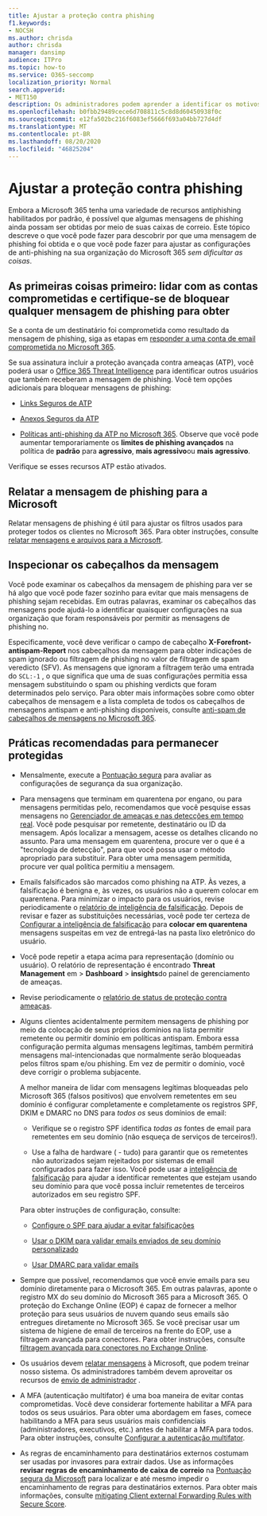 ```yaml
---
title: Ajustar a proteção contra phishing
f1.keywords:
- NOCSH
ms.author: chrisda
author: chrisda
manager: dansimp
audience: ITPro
ms.topic: how-to
ms.service: O365-seccomp
localization_priority: Normal
search.appverid:
- MET150
description: Os administradores podem aprender a identificar os motivos por que e como uma mensagem de phishing recebeu no Microsoft 365 e o que fazer para evitar mais mensagens de phishing no futuro.
ms.openlocfilehash: b0fbb29489cece6d708811c5c8d8d60450938f0c
ms.sourcegitcommit: e12fa502bc216f6083ef5666f693a04bb727d4df
ms.translationtype: MT
ms.contentlocale: pt-BR
ms.lasthandoff: 08/20/2020
ms.locfileid: "46825204"
---
```

# <a name="tune-anti-phishing-protection"></a>Ajustar a proteção contra phishing

Embora a Microsoft 365 tenha uma variedade de recursos antiphishing habilitados por padrão, é possível que algumas mensagens de phishing ainda possam ser obtidas por meio de suas caixas de correio. Este tópico descreve o que você pode fazer para descobrir por que uma mensagem de phishing foi obtida e o que você pode fazer para ajustar as configurações de anti-phishing na sua organização do Microsoft 365 _sem dificultar as coisas_.

## <a name="first-things-first-deal-with-any-compromised-accounts-and-make-sure-you-block-any-more-phishing-messages-from-getting-through"></a>As primeiras coisas primeiro: lidar com as contas comprometidas e certifique-se de bloquear qualquer mensagem de phishing para obter

Se a conta de um destinatário foi comprometida como resultado da mensagem de phishing, siga as etapas em [responder a uma conta de email comprometida no Microsoft 365](responding-to-a-compromised-email-account.md).

Se sua assinatura incluir a proteção avançada contra ameaças (ATP), você poderá usar o [Office 365 Threat Intelligence](office-365-ti.md) para identificar outros usuários que também receberam a mensagem de phishing. Você tem opções adicionais para bloquear mensagens de phishing:

- [Links Seguros de ATP](set-up-atp-safe-links-policies.md)

- [Anexos Seguros da ATP](set-up-atp-safe-attachments-policies.md)

- [Políticas anti-phishing da ATP no Microsoft 365](configure-atp-anti-phishing-policies.md). Observe que você pode aumentar temporariamente os **limites de phishing avançados** na política de **padrão** para **agressivo**, **mais agressivo**ou **mais agressivo**.

Verifique se esses recursos ATP estão ativados.

## <a name="report-the-phishing-message-to-microsoft"></a>Relatar a mensagem de phishing para a Microsoft

Relatar mensagens de phishing é útil para ajustar os filtros usados para proteger todos os clientes no Microsoft 365. Para obter instruções, consulte [relatar mensagens e arquivos para a Microsoft](report-junk-email-messages-to-microsoft.md).

## <a name="inspect-the-message-headers"></a>Inspecionar os cabeçalhos da mensagem

Você pode examinar os cabeçalhos da mensagem de phishing para ver se há algo que você pode fazer sozinho para evitar que mais mensagens de phishing sejam recebidas. Em outras palavras, examinar os cabeçalhos das mensagens pode ajudá-lo a identificar quaisquer configurações na sua organização que foram responsáveis por permitir as mensagens de phishing no.

Especificamente, você deve verificar o campo de cabeçalho **X-Forefront-antispam-Report** nos cabeçalhos da mensagem para obter indicações de spam ignorado ou filtragem de phishing no valor de filtragem de spam veredicto (SFV). As mensagens que ignoram a filtragem terão uma entrada do `SCL:-1` , o que significa que uma de suas configurações permitia essa mensagem substituindo o spam ou phishing verdicts que foram determinados pelo serviço. Para obter mais informações sobre como obter cabeçalhos de mensagem e a lista completa de todos os cabeçalhos de mensagens antispam e anti-phishing disponíveis, consulte [anti-spam de cabeçalhos de mensagens no Microsoft 365](anti-spam-message-headers.md).

## <a name="best-practices-to-stay-protected"></a>Práticas recomendadas para permanecer protegidas

- Mensalmente, execute a [Pontuação segura](../mtp/microsoft-secure-score.md) para avaliar as configurações de segurança da sua organização.

- Para mensagens que terminam em quarentena por engano, ou para mensagens permitidas pelo, recomendamos que você pesquise essas mensagens no [Gerenciador de ameaças e nas detecções em tempo real](threat-explorer.md). Você pode pesquisar por remetente, destinatário ou ID da mensagem. Após localizar a mensagem, acesse os detalhes clicando no assunto. Para uma mensagem em quarentena, procure ver o que é a "tecnologia de detecção", para que você possa usar o método apropriado para substituir. Para obter uma mensagem permitida, procure ver qual política permitiu a mensagem. 

- Emails falsificados são marcados como phishing na ATP. Às vezes, a falsificação é benigna e, às vezes, os usuários não a querem colocar em quarentena. Para minimizar o impacto para os usuários, revise periodicamente o [relatório de inteligência de falsificação](learn-about-spoof-intelligence.md). Depois de revisar e fazer as substituições necessárias, você pode ter certeza de [Configurar a inteligência de falsificação](set-up-anti-phishing-policies.md#spoof-settings) para **colocar em quarentena** mensagens suspeitas em vez de entregá-las na pasta lixo eletrônico do usuário.

- Você pode repetir a etapa acima para representação (domínio ou usuário). O relatório de representação é encontrado **Threat Management** em \> **Dashboard** \> **insights**do painel de gerenciamento de ameaças.

- Revise periodicamente o [relatório de status de proteção contra ameaças](view-reports-for-atp.md#threat-protection-status-report).

- Alguns clientes acidentalmente permitem mensagens de phishing por meio da colocação de seus próprios domínios na lista permitir remetente ou permitir domínio em políticas antispam. Embora essa configuração permita algumas mensagens legítimas, também permitirá mensagens mal-intencionadas que normalmente serão bloqueadas pelos filtros spam e/ou phishing. Em vez de permitir o domínio, você deve corrigir o problema subjacente.

  A melhor maneira de lidar com mensagens legítimas bloqueadas pelo Microsoft 365 (falsos positivos) que envolvem remetentes em seu domínio é configurar completamente e completamente os registros SPF, DKIM e DMARC no DNS para _todos os_ seus domínios de email:

  - Verifique se o registro SPF identifica _todas as_ fontes de email para remetentes em seu domínio (não esqueça de serviços de terceiros!).

  - Use a falha de hardware ( \- tudo) para garantir que os remetentes não autorizados sejam rejeitados por sistemas de email configurados para fazer isso. Você pode usar a [inteligência de falsificação](learn-about-spoof-intelligence.md) para ajudar a identificar remetentes que estejam usando seu domínio para que você possa incluir remetentes de terceiros autorizados em seu registro SPF.

  Para obter instruções de configuração, consulte:
  
  - [Configure o SPF para ajudar a evitar falsificações](set-up-spf-in-office-365-to-help-prevent-spoofing.md)

  - [Usar o DKIM para validar emails enviados de seu domínio personalizado](use-dkim-to-validate-outbound-email.md)

  - [Usar DMARC para validar emails](use-dmarc-to-validate-email.md)

- Sempre que possível, recomendamos que você envie emails para seu domínio diretamente para o Microsoft 365. Em outras palavras, aponte o registro MX do seu domínio do Microsoft 365 para a Microsoft 365. O proteção do Exchange Online (EOP) é capaz de fornecer a melhor proteção para seus usuários de nuvem quando seus emails são entregues diretamente no Microsoft 365. Se você precisar usar um sistema de higiene de email de terceiros na frente do EOP, use a filtragem avançada para conectores. Para obter instruções, consulte [filtragem avançada para conectores no Exchange Online](https://docs.microsoft.com/Exchange/mail-flow-best-practices/use-connectors-to-configure-mail-flow/enhanced-filtering-for-connectors).

- Os usuários devem [relatar mensagens](enable-the-report-message-add-in.md) à Microsoft, que podem treinar nosso sistema. Os administradores também devem aproveitar os recursos de [envio de administrador](admin-submission.md) .

- A MFA (autenticação multifator) é uma boa maneira de evitar contas comprometidas. Você deve considerar fortemente habilitar a MFA para todos os seus usuários. Para obter uma abordagem em fases, comece habilitando a MFA para seus usuários mais confidenciais (administradores, executivos, etc.) antes de habilitar a MFA para todos. Para obter instruções, consulte [Configurar a autenticação multifator](../../admin/security-and-compliance/set-up-multi-factor-authentication.md).

- As regras de encaminhamento para destinatários externos costumam ser usadas por invasores para extrair dados. Use as informações **revisar regras de encaminhamento de caixa de correio** na [Pontuação segura da Microsoft](../mtp/microsoft-secure-score.md) para localizar e até mesmo impedir o encaminhamento de regras para destinatários externos. Para obter mais informações, consulte [mitigating Client external Forwarding Rules with Secure Score](https://docs.microsoft.com/archive/blogs/office365security/mitigating-client-external-forwarding-rules-with-secure-score).

